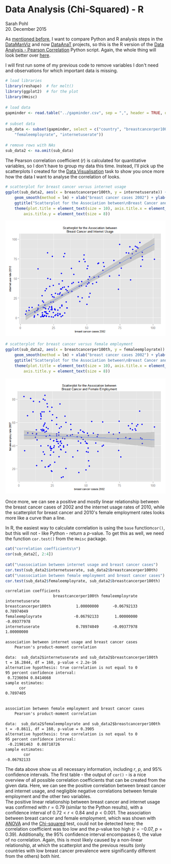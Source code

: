# Data Analysis (Chi-Squared) - R
Sarah Pohl  
20. December 2015  



As [mentioned before](http://lilithelina.tumblr.com/post/128638794919/choice-of-language), I want to compare Python and R analysis steps in the [DataManViz](http://lilithelina.tumblr.com/tagged/DataManViz) and now [DataAnaT](http://lilithelina.tumblr.com/tagged/DataAnaT) projects, so this is the R version of the [Data Analysis - Pearson Correlation](http://lilithelina.tumblr.com/post/135265946959/data-analysis-pearson-correlation-python) Python script. Again, the whole thing will look better over [here](http://htmlpreview.github.io/?https://github.com/LilithElina/Data-Analysis-and-Interpretation/blob/master/DataAnaT/Week_Three_Pearson.html).

I will first run some of my previous code to remove variables I don't need and observations for which important data is missing.


```r
# load libraries
library(reshape)  # for melt()
library(ggplot2)  # for the plot
library(Hmisc)

# load data
gapminder <- read.table("../gapminder.csv", sep = ",", header = TRUE, quote = "\"")

# subset data
sub_data <- subset(gapminder, select = c("country", "breastcancerper100th", 
    "femaleemployrate", "internetuserate"))

# remove rows with NAs
sub_data2 <- na.omit(sub_data)
```

The Pearson correlation coefficient ($r$) is calculated for quantitative variables, so I don't have to group my data this time. Instead, I'll pick up the scatterplots I created for the [Data Visualisation](http://lilithelina.tumblr.com/post/132342885914/data-visualisation-r) task to show you once more how the data I want to analyse the correlation of looks.


```r
# scatterplot for breast cancer versus internet usage
ggplot(sub_data2, aes(x = breastcancerper100th, y = internetuserate)) + geom_point(colour = "blue") + 
    geom_smooth(method = lm) + xlab("breast cancer cases 2002") + ylab("internet use rate 2010") + 
    ggtitle("Scatterplot for the Association between\nBreast Cancer and Internet Usage") + 
    theme(plot.title = element_text(size = 10), axis.title.x = element_text(size = 8), 
        axis.title.y = element_text(size = 8))
```

![](Week_Three_Pearson_files/figure-html/Scatter-1.png) 

```r
# scatterplot for breast cancer versus female employment
ggplot(sub_data2, aes(x = breastcancerper100th, y = femaleemployrate)) + geom_point(colour = "blue") + 
    geom_smooth(method = lm) + xlab("breast cancer cases 2002") + ylab("female employ rate 2007") + 
    ggtitle("Scatterplot for the Association between\nBreast Cancer and Female Employment") + 
    theme(plot.title = element_text(size = 10), axis.title.x = element_text(size = 8), 
        axis.title.y = element_text(size = 8))
```

![](Week_Three_Pearson_files/figure-html/Scatter-2.png) 

Once more, we can see a positive and mostly linear relationship between the breast cancer cases of 2002 and the internet usage rates of 2010, while the scatterplot for breast cancer and 2010's female employment rates looks more like a curve than a line.

In R, the easiest way to calculate correlation is using the `base` function`cor()`, but this will not - like Python - return a *p*-value. To get this as well, we need the function `cor.test()` from the `Hmisc` package.


```r
cat("correlation coefficients\n")
cor(sub_data2[, 2:4])

cat("\nassociation between internet usage and breast cancer cases")
cor.test(sub_data2$internetuserate, sub_data2$breastcancerper100th)
cat("\nassociation between female employment and breast cancer cases")
cor.test(sub_data2$femaleemployrate, sub_data2$breastcancerper100th)
```

```
correlation coefficients
                     breastcancerper100th femaleemployrate internetuserate
breastcancerper100th           1.00000000      -0.06792133      0.78974049
femaleemployrate              -0.06792133       1.00000000     -0.09377978
internetuserate                0.78974049      -0.09377978      1.00000000

association between internet usage and breast cancer cases
	Pearson's product-moment correlation

data:  sub_data2$internetuserate and sub_data2$breastcancerper100th
t = 16.2844, df = 160, p-value < 2.2e-16
alternative hypothesis: true correlation is not equal to 0
95 percent confidence interval:
 0.7236694 0.8414668
sample estimates:
      cor 
0.7897405 


association between female employment and breast cancer cases
	Pearson's product-moment correlation

data:  sub_data2$femaleemployrate and sub_data2$breastcancerper100th
t = -0.8611, df = 160, p-value = 0.3905
alternative hypothesis: true correlation is not equal to 0
95 percent confidence interval:
 -0.21981463  0.08718726
sample estimates:
        cor 
-0.06792133 
```

The data above show us all necessary information, including $r$, $p$, and 95% confidence intervals. The first table - the output of `cor()` - is a nice overview of all possible correlation coefficients that can be created from the given data. Here, we can see the positive correlation between breast cancer and internet usage, and negligible negative correlations between female employment and the other two variables.  
The positive linear relationship between breast cancer and internet usage was confirmed with $r=0.79$ (similar to the Python results), with a confidence interval of $0.72 < r < 0.84$ and $p < 0.001$. The association between breast cancer and female employment, which was shown with [ANOVA](http://lilithelina.tumblr.com/post/132994745429/data-analysis-anova-r) and the [Chi-squared](http://lilithelina.tumblr.com/post/134387869079/data-analysis-chi-square-r) test, could not be detected here; the correlation coefficient was too low and the *p*-value too high ($r=-0.07$, $p=0.39$). Additionally, the 95% confidence interval encompasses $0$, the value of no correlation. Again, this is most likely caused by a non-linear relationship, at which the scatterplot and the previous results (only countries with low breast cancer prevalence were significantly different from the others) both hint.
